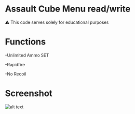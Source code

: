 # Assault Cube Menu read/write

⚠️ This code serves solely for educational purposes

# Functions

-Unlimited Ammo SET

-Rapidfire

-No Recoil


# Screenshot

![alt text](https://i.imgur.com/fLr59GL.png)


